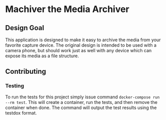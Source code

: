 # Machiver the Media Archiver

## Design Goal
This application is designed to make it easy to archive the media from your favorite capture device. The original design is intended to be used with a camera phone, but should work just as well with any device which can expose its media as a file structure.

## Contributing

### Testing
To run the tests for this project simply issue command `docker-compose run --rm test`.  This will create a container, run the tests, and then remove the container when done.  The command will output the test results using the testdox format.
